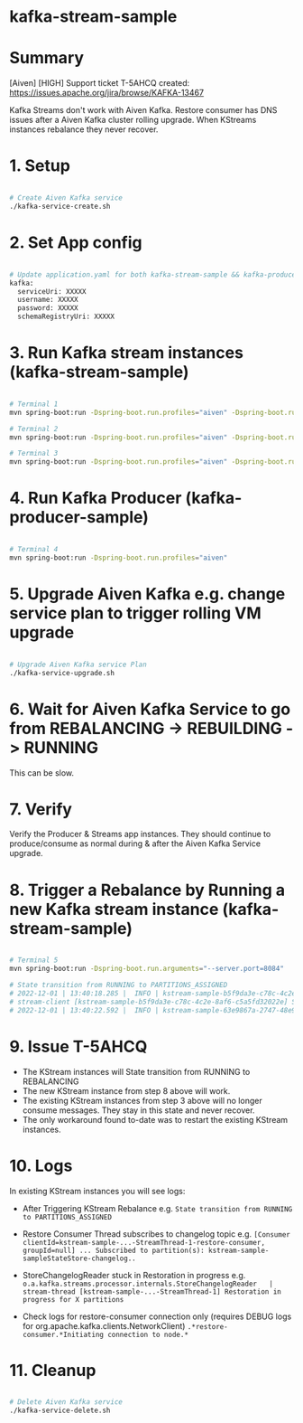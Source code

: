 # kafka-stream-sample

# Summary
[Aiven] [HIGH] Support ticket T-5AHCQ created: https://issues.apache.org/jira/browse/KAFKA-13467

Kafka Streams don't work with Aiven Kafka.
Restore consumer has DNS issues after a Aiven Kafka cluster rolling upgrade.
When KStreams instances rebalance they never recover.

# 1. Setup
```bash

# Create Aiven Kafka service
./kafka-service-create.sh

```

# 2. Set App config
```bash

# Update application.yaml for both kafka-stream-sample && kafka-producer-sample applications
kafka:
  serviceUri: XXXXX
  username: XXXXX
  password: XXXXX
  schemaRegistryUri: XXXXX

```

# 3. Run Kafka stream instances (kafka-stream-sample)
```bash

# Terminal 1
mvn spring-boot:run -Dspring-boot.run.profiles="aiven" -Dspring-boot.run.arguments="--server.port=8081"

# Terminal 2
mvn spring-boot:run -Dspring-boot.run.profiles="aiven" -Dspring-boot.run.arguments="--server.port=8082"

# Terminal 3
mvn spring-boot:run -Dspring-boot.run.profiles="aiven" -Dspring-boot.run.arguments="--server.port=8083"

```

# 4. Run Kafka Producer (kafka-producer-sample)
```bash

# Terminal 4
mvn spring-boot:run -Dspring-boot.run.profiles="aiven"

```

# 5. Upgrade Aiven Kafka e.g. change service plan to trigger rolling VM upgrade
```bash

# Upgrade Aiven Kafka service Plan
./kafka-service-upgrade.sh

```

# 6. Wait for Aiven Kafka Service to go from REBALANCING -> REBUILDING -> RUNNING
This can be slow.

# 7. Verify
Verify the Producer & Streams app instances. They should continue to produce/consume as normal during & after the Aiven Kafka Service upgrade.

# 8. Trigger a Rebalance by Running a new Kafka stream instance (kafka-stream-sample)
```bash

# Terminal 5
mvn spring-boot:run -Dspring-boot.run.arguments="--server.port=8084"

# State transition from RUNNING to PARTITIONS_ASSIGNED
# 2022-12-01 | 13:40:18.285 |  INFO | kstream-sample-b5f9da3e-c78c-4c2e-8af6-c5a5fd32022e-StreamThread-1                                   | org.apache.kafka.streams.processor.internals.StreamThread    | stream-thread [kstream-sample-b5f9da3e-c78c-4c2e-8af6-c5a5fd32022e-StreamThread-1] State transition from RUNNING to PARTITIONS_ASSIGNED
# stream-client [kstream-sample-b5f9da3e-c78c-4c2e-8af6-c5a5fd32022e] State transition from RUNNING to REBALANCING
# 2022-12-01 | 13:40:22.592 |  INFO | kstream-sample-63e9867a-2747-48e9-8890-62579c4a1a4f-StreamThread-1                                   | o.apache.kafka.clients.consumer.internals.SubscriptionState  | [Consumer clientId=kstream-sample-63e9867a-2747-48e9-8890-62579c4a1a4f-StreamThread-1-restore-consumer, groupId=null] Seeking to EARLIEST offset of partition kstream-sample-sampleStateStore-changelog-3
```

# 9. Issue T-5AHCQ
- The KStream instances will State transition from RUNNING to REBALANCING
- The new KStream instance from step 8 above will work.
- The existing KStream instances from step 3 above will no longer consume messages. They stay in this state and never recover.
- The only workaround found to-date was to restart the existing KStream instances.

# 10. Logs
In existing KStream instances you will see logs:

- After Triggering KStream Rebalance  e.g.
`State transition from RUNNING to PARTITIONS_ASSIGNED`

- Restore Consumer Thread subscribes to changelog topic e.g.
`[Consumer clientId=kstream-sample-...-StreamThread-1-restore-consumer, groupId=null] ... Subscribed to partition(s): kstream-sample-sampleStateStore-changelog..`

- StoreChangelogReader stuck in Restoration in progress e.g.
`o.a.kafka.streams.processor.internals.StoreChangelogReader   | stream-thread [kstream-sample-...-StreamThread-1] Restoration in progress for X partitions`

- Check logs for restore-consumer connection only (requires DEBUG logs for org.apache.kafka.clients.NetworkClient)
`.*restore-consumer.*Initiating connection to node.*`


# 11. Cleanup
```bash

# Delete Aiven Kafka service
./kafka-service-delete.sh

```